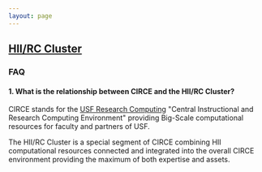 ```yaml
---
layout: page
---
```


## [HII/RC Cluster](../hii-rc.html)

### FAQ

#### 1. What is the relationship between CIRCE and the HII/RC Cluster?

CIRCE stands for the [USF Research Computing](http://www.usf.edu/it/research-computing/)
"Central Instructional and Research Computing Environment"
providing Big-Scale computational resources for faculty and partners of USF.

The HII/RC Cluster is a special segment of CIRCE combining
HII computational resources
connected and integrated into the overall CIRCE environment providing the maximum of both expertise and assets.

